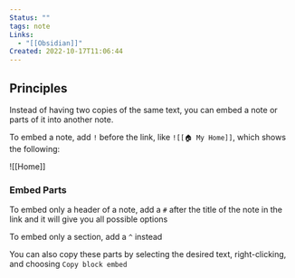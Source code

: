 ```yaml
---
Status: ""
tags: note
Links:
  - "[[Obsidian]]"
Created: 2022-10-17T11:06:44
---
```

## Principles

Instead of having two copies of the same text, you can embed a note or parts of it into another note.

To embed a note, add `!` before the link, like `![[🏠 My Home]]`, which shows the following:

![[Home]]

### Embed Parts
To embed only a header of a note, add a `#` after the title of the note in the link and it will give you all possible options

To embed only a section, add a `^` instead

You can also copy these parts by selecting the desired text, right-clicking, and choosing `Copy block embed`


